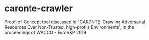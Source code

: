 # caronte-crawler
Proof-of-Concept tool discussed in "CARONTE: Crawling Adversarial Resources Over Non-Trusted, high-profile Environments", in the proceedings of WACCO - EuroS&amp;P 2019
